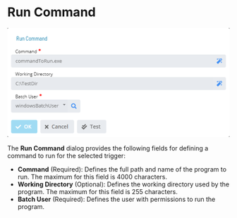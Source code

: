 
# Run Command

![Run Command](../../../../../../Resources/Images/SM/Library/NotificationTriggers/run-command-dialog.png "Run Command")

The **Run Command** dialog provides the following fields for defining a
command to run for the selected trigger:

- **Command** (Required): Defines the full path and name of the
    program to run. The maximum for this field is 4000 characters.
- **Working Directory** (Optional): Defines the working directory used
    by the program. The maximum for this field is 255 characters.
- **Batch User** (Required): Defines the user with permissions to run
    the program.
